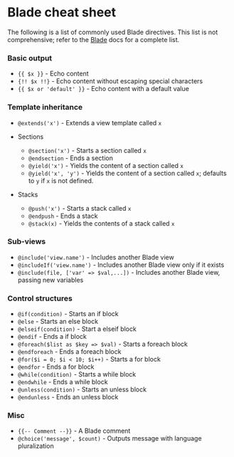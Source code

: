 # Blade cheat sheet

The following is a list of commonly used Blade directives. This list is not comprehensive; refer to the [Blade](https://laravel.com/docs/5.5/blade) docs for a complete list.

### Basic output
+ `{{ $x }}` - Echo content
+ `{!! $x !!}` - Echo content without escaping special characters
+ `{{ $x or 'default' }}` - Echo content with a default value

### Template inheritance
+ `@extends('x')` - Extends a view template called `x`

+ Sections
    + `@section('x')` - Starts a section called `x`
    + `@endsection` - Ends a section
    + `@yield('x')` - Yields the content of a section called `x`
    + `@yield('x', 'y')` - Yields the content of a section called `x`; defaults to `y` if `x` is not defined.
+ Stacks
    + `@push('x')` - Starts a stack called `x`
    + `@endpush` - Ends a stack
    + `@stack(x)` - Yields the contents of a stack called `x`


### Sub-views
+ `@include('view.name')` - Includes another Blade view
+ `@includeIf('view.name')` - Includes another Blade view only if it exists
+ `@include(file, ['var' => $val,...])` - Includes another Blade view, passing new variables

### Control structures
+ `@if(condition)` - Starts an if block
+ `@else` - Starts an else block
+ `@elseif(condition)` - Start a elseif block
+ `@endif` - Ends a if block
+ `@foreach($list as $key => $val)` - Starts a foreach block
+ `@endforeach` - Ends a foreach block
+ `@for($i = 0; $i < 10; $i++)` - Starts a for block
+ `@endfor` - Ends a for block
+ `@while(condition)` - Starts a while block
+ `@endwhile` - Ends a while block
+ `@unless(condition)` - Starts an unless block
+ `@endunless` - Ends an unless block

### Misc
+ `{{-- Comment --}}` - A Blade comment
+ `@choice('message', $count)` - Outputs message with language pluralization
